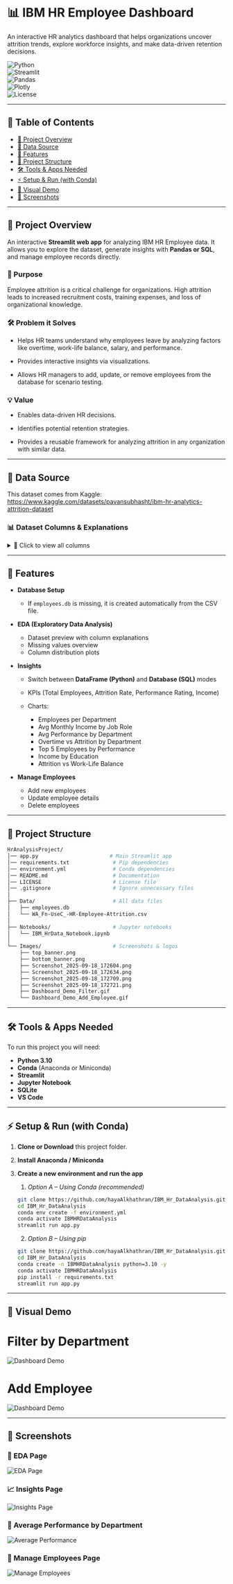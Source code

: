 # 📊 IBM HR Employee Dashboard
An interactive HR analytics dashboard that helps organizations uncover attrition trends, explore workforce insights, and make data-driven retention decisions.

![Python](https://img.shields.io/badge/Python-3.10-blue?logo=python)  
![Streamlit](https://img.shields.io/badge/Streamlit-1.37-red?logo=streamlit)  
![Pandas](https://img.shields.io/badge/Pandas-Data%20Analysis-yellow?logo=pandas)  
![Plotly](https://img.shields.io/badge/Plotly-Visualizations-orange?logo=plotly)  
![License](https://img.shields.io/badge/License-MIT-green)  

---

## 📑 Table of Contents
- [📖 Project Overview](#-project-overview)
- [📂 Data Source ](#-data-source)
- [🚀 Features](#-features)
- [📂 Project Structure](#-project-structure)
- [🛠 Tools & Apps Needed](#-tools--apps-needed)
- [⚡ Setup & Run (with Conda)](#-setup--run-with-conda)
- [🎥 Visual Demo ](#-visual-demo)
- [📸 Screenshots](#-screenshots)

---


## 📖 Project Overview

An interactive **Streamlit web app** for analyzing IBM HR Employee data.
It allows you to explore the dataset, generate insights with **Pandas or SQL**, and manage employee records directly.

### 🎯 Purpose

Employee attrition  is a critical challenge for organizations. High attrition leads to increased recruitment costs, training expenses, and loss of organizational knowledge.

### 🛠 Problem it Solves

* Helps HR teams understand why employees leave by analyzing factors like overtime, work-life balance, salary, and performance.

* Provides interactive insights via visualizations.

* Allows HR managers to add, update, or remove employees from the database for scenario testing.

### 💡 Value

- Enables data-driven HR decisions.

- Identifies potential retention strategies.

- Provides a reusable framework for analyzing attrition in any organization with similar data.


---

## 📂 Data Source

This dataset comes from Kaggle:
https://www.kaggle.com/datasets/pavansubhasht/ibm-hr-analytics-attrition-dataset

### 📊 Dataset Columns & Explanations

<details>
  <summary>📂 Click to view all columns</summary>

- **Attrition**: Whether the employee left the company (Yes/No).  
- **BusinessTravel**: Frequency of business travel (Rarely, Frequently, Non-Travel).  
- **DailyRate**: Daily salary rate.  
- **Department**: Department (HR, R&D, Sales).  
- **DistanceFromHome**: Distance between home and workplace (miles).  
- **Education**: 1=Below College, 2=College, 3=Bachelor, 4=Master, 5=Doctor.  
- **EducationField**: Field of education (Life Sciences, Medical, Marketing…).  
- **EmployeeCount**: Always “1”.  
- **EmployeeNumber**: Unique ID.  
- **EnvironmentSatisfaction**: 1=Low, 4=Very High.  
- **HourlyRate**: Hourly salary.  
- **JobInvolvement**: 1=Low, 4=Very High.  
- **JobLevel**: 1=Entry, higher=senior.  
- **JobRole**: Job title (e.g., Sales Exec, Research Scientist, Manager).  
- **JobSatisfaction**: 1=Low, 4=Very High.  
- **MaritalStatus**: Single, Married, Divorced.  
- **MonthlyIncome**: Monthly salary.  
- **NumCompaniesWorked**: Companies worked before.  
- **OverTime**: Overtime (Yes/No).  
- **PercentSalaryHike**: % increase in salary.  
- **PerformanceRating**: 1=Low, 4=Outstanding.  
- **RelationshipSatisfaction**: 1=Low, 4=Very High.  
- **TotalWorkingYears**: Total years of experience.  
- **TrainingTimesLastYear**: Trainings last year.  
- **WorkLifeBalance**: 1=Bad, 4=Very Good.  
- **YearsAtCompany**: Years at current company.  
- **YearsInCurrentRole**: Years in current role.  
- **YearsSinceLastPromotion**: Years since last promotion.  
- **YearsWithCurrManager**: Years with current manager.  

</details>


---

## 🚀 Features

* **Database Setup**

  * If `employees.db` is missing, it is created automatically from the CSV file.

* **EDA (Exploratory Data Analysis)**

  * Dataset preview with column explanations
  * Missing values overview
  * Column distribution plots

* **Insights**

  * Switch between **DataFrame (Python)** and **Database (SQL)** modes
  * KPIs (Total Employees, Attrition Rate, Performance Rating, Income)
  * Charts:

    * Employees per Department
    * Avg Monthly Income by Job Role
    * Avg Performance by Department
    * Overtime vs Attrition by Department
    * Top 5 Employees by Performance
    * Income by Education
    * Attrition vs Work-Life Balance

* **Manage Employees**

  * Add new employees
  * Update employee details
  * Delete employees

---

## 📂 Project Structure

```bash
HrAnalysisProject/
│── app.py                       # Main Streamlit app
│── requirements.txt              # Pip dependencies
│── environment.yml               # Conda dependencies
│── README.md                     # Documentation
│── LICENSE                       # License file
│── .gitignore                    # Ignore unnecessary files
│
├── Data/                         # All data files
│   ├── employees.db
│   └── WA_Fn-UseC_-HR-Employee-Attrition.csv
│
├── Notebooks/                    # Jupyter notebooks
│   └── IBM_HrData_Notebook.ipynb
│
└── Images/                       # Screenshots & logos
    ├── top_banner.png
    ├── bottom_banner.png
    ├── Screenshot_2025-09-18_172604.png
    ├── Screenshot_2025-09-18_172634.png
    ├── Screenshot_2025-09-18_172709.png
    ├── Screenshot_2025-09-18_172721.png
    ├── Dashboard_Demo_Filter.gif
    └── Dashboard_Demo_Add_Employee.gif

```

---

## 🛠 Tools & Apps Needed

To run this project you will need:

* **Python 3.10**
* **Conda** (Anaconda or Miniconda)
* **Streamlit**
* **Jupyter Notebook**
* **SQLite**
* **VS Code**

---

## ⚡ Setup & Run (with Conda)

1. **Clone or Download** this project folder.

2. **Install Anaconda / Miniconda**

3. **Create a new environment and run the app**

     1. *Option A – Using Conda (recommended)*

   ```bash
   git clone https://github.com/hayaAlkhathran/IBM_Hr_DataAnalysis.git
   cd IBM_Hr_DataAnalysis
   conda env create -f environment.yml
   conda activate IBMHRDataAnalysis
   streamlit run app.py
   ```

      2. *Option B – Using pip*

   ```bash
   git clone https://github.com/hayaAlkhathran/IBM_Hr_DataAnalysis.git
   cd IBM_Hr_DataAnalysis
   conda create -n IBMHRDataAnalysis python=3.10 -y
   conda activate IBMHRDataAnalysis
   pip install -r requirements.txt
   streamlit run app.py
   ```

---
## 🎥 Visual Demo  
# Filter by Department
![Dashboard Demo](Images/Dashboard_Demo_Filter.gif)  
# Add Employee
 ![Dashboard Demo](Images/Dashboard_Demo_Add_Employee.gif)  

---
## 📸 Screenshots

### 🔎 EDA Page

![EDA Page](Images/newEDA.png)

### 📈 Insights Page

![Insights Page](Images/Screenshot%202025-09-18%20172604.png)

### 🍩 Average Performance by Department

![Average Performance](Images/Screenshot%202025-09-18%20172634.png)

### 👥 Manage Employees Page

![Manage Employees](Images/Screenshot%202025-09-18%20172721.png)
